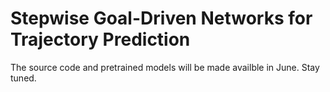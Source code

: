 # Stepwise Goal-Driven Networks for Trajectory Prediction

The source code and pretrained models will be made availble in June. Stay tuned.
